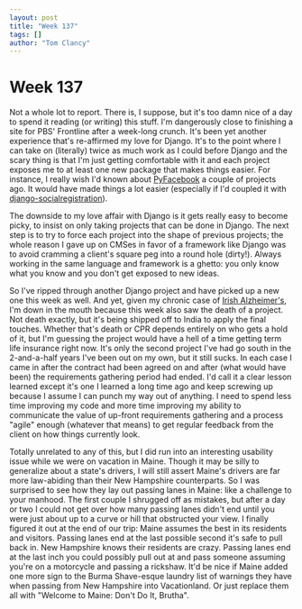 ```yaml
---
layout: post
title: "Week 137"
tags: []
author: "Tom Clancy"
---
```


# Week 137

Not a whole lot to report. There is, I suppose, but it's too damn nice of a day to spend it reading (or writing) this stuff. I'm dangerously close to finishing a site for PBS' Frontline after a week-long crunch. It's been yet another experience that's re-affirmed my love for Django. It's to the point where I can take on (literally) twice as much work as I could before Django and the scary thing is that I'm just getting comfortable with it and each project exposes me to at least one new package that makes things easier. For instance, I really wish I'd known about <a href="http://wiki.developers.facebook.com/index.php/User:PyFacebook_Tutorial">PyFacebook</a> a couple of projects ago. It would have made things a lot easier (especially if I'd coupled it with <a href="http://github.com/flashingpumpkin/django-socialregistration">django-socialregistration</a>).

The downside to my love affair with Django is it gets really easy to become picky, to insist on only taking projects that can be done in Django. The next step is to try to force each project into the shape of previous projects; the whole reason I gave up on CMSes in favor of a framework like Django was to avoid cramming a client's square peg into a round hole (dirty!). Always working in the same language and framework is a ghetto: you only know what you know and you don't get exposed to new ideas.

So I've ripped through another Django project and have picked up a new one this week as well. And yet, given my chronic case of <a href="http://www.urbandictionary.com/define.php?term=Irish%20Alzheimers">Irish Alzheimer's</a>, I'm down in the mouth because this week also saw the death of a project. Not death exactly, but it's being shipped off to India to apply the final touches. Whether that's death or CPR depends entirely on who gets a hold of it, but I'm guessing the project would have a hell of a time getting term life insurance right now. It's only the second project I've had go south in the 2-and-a-half years I've been out on my own, but it still sucks. In each case I came in after the contract had been agreed on and after (what would have been) the requirements gathering period had ended. I'd call it a clear lesson learned except it's one I learned a long time ago and keep screwing up because I assume I can punch my way out of anything. I need to spend less time improving my code and more time improving my ability to communicate the value of up-front requirements gathering and a process "agile" enough (whatever that means) to get regular feedback from the client on how things currently look.

Totally unrelated to any of this, but I did run into an interesting usability issue while we were on vacation in Maine. Though it may be silly to generalize about a state's drivers, I will still assert Maine's drivers are far more law-abiding than their New Hampshire counterparts. So I was surprised to see how they lay out passing lanes in Maine: like a challenge to your manhood. The first couple I shrugged off as mistakes, but after a day or two I could not get over how many passing lanes didn't end until you were just about up to a curve or hill that obstructed your view. I finally figured it out at the end of our trip: Maine assumes the best in its residents and visitors. Passing lanes end at the last possible second it's safe to pull back in. New Hampshire knows their residents are crazy. Passing lanes end at the last inch you could possibly pull out at and pass someone assuming you're on a motorcycle and passing a rickshaw. It'd be nice if Maine added one more sign to the Burma Shave-esque laundry list of warnings they have when passing from New Hampshire into Vacationland. Or just replace them all with "Welcome to Maine: Don't Do It, Brutha".
